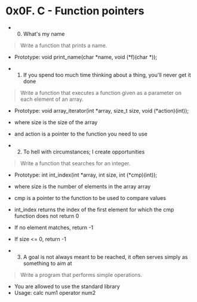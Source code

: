 # 0x0F. C - Function pointers

* 0. What's my name 
 > Write a function that prints a name.
  * Prototype: void print_name(char *name, void (*f)(char *));

* 1. If you spend too much time thinking about a thing, you'll never get it done
 > Write a function that executes a function given as a parameter on each element of an array.
  * Prototype: void array_iterator(int *array, size_t size, void (*action)(int));
  * where size is the size of the array
  * and action is a pointer to the function you need to use

* 2. To hell with circumstances; I create opportunities
 > Write a function that searches for an integer.
  * Prototype: int int_index(int *array, int size, int (*cmp)(int));
  * where size is the number of elements in the array array
  * cmp is a pointer to the function to be used to compare values
  * int_index returns the index of the first element for which the cmp function does not return 0
  * If no element matches, return -1
  * If size <= 0, return -1

* 3. A goal is not always meant to be reached, it often serves simply as something to aim at
 > Write a program that performs simple operations.
  * You are allowed to use the standard library
  * Usage: calc num1 operator num2

